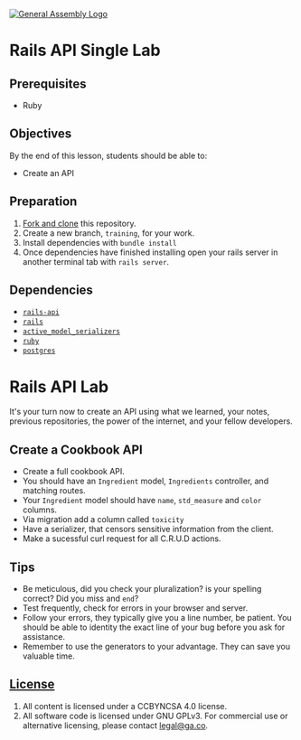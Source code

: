 [![General Assembly Logo](https://camo.githubusercontent.com/1a91b05b8f4d44b5bbfb83abac2b0996d8e26c92/687474703a2f2f692e696d6775722e636f6d2f6b6538555354712e706e67)](https://generalassemb.ly/education/web-development-immersive)

# Rails API Single Lab

## Prerequisites

-   Ruby

## Objectives

By the end of this lesson, students should be able to:

-   Create an API

## Preparation

1.  [Fork and clone](https://github.com/ga-wdi-boston/meta/wiki/ForkAndClone)
    this repository.
1.  Create a new branch, `training`, for your work.
1.  Install dependencies with `bundle install`
1.  Once dependencies have finished installing open your rails server in another
terminal tab with `rails server`.

## Dependencies

-   [`rails-api`](https://github.com/rails-api/rails-api)
-   [`rails`](https://github.com/rails/rails)
-   [`active_model_serializers`](https://github.com/rails-api/active_model_serializers)
-   [`ruby`](https://www.ruby-lang.org/en/)
-   [`postgres`](http://www.postgresql.org)

# Rails API Lab

It's your turn now to create an API using what we learned, your notes, previous
repositories, the power of the internet, and your fellow developers.

## Create a Cookbook API

-  Create a full cookbook API.
-  You should have an `Ingredient` model, `Ingredients` controller, and matching
routes.
-  Your `Ingredient` model should have `name`, `std_measure` and `color` columns.
-  Via migration add a column called `toxicity`
-  Have a serializer, that censors sensitive information from the client.
-  Make a sucessful curl request for all C.R.U.D actions.


## Tips

-  Be meticulous, did you check your pluralization? is your spelling correct? Did
you miss and `end`?
-  Test frequently, check for errors in your browser and server.
-  Follow your errors, they typically give you a line number, be patient.  You
should be able to identity the exact line of your bug before you ask for
assistance.
-  Remember to use the generators to your advantage. They can save you valuable
time.

## [License](LICENSE)

1.  All content is licensed under a CC­BY­NC­SA 4.0 license.
1.  All software code is licensed under GNU GPLv3. For commercial use or
    alternative licensing, please contact legal@ga.co.
